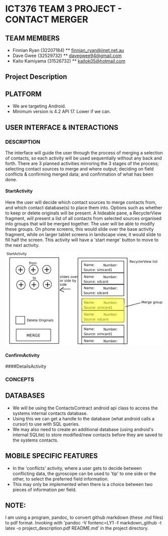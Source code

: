 # ICT376 TEAM 3 PROJECT - CONTACT MERGER

## TEAM MEMBERS
* Finnian Ryan (32207184)
 ** finnian_ryan@iinet.net.au
* Dave Gwee (32529732)
** davegwee94@gmail.com
* Kaito Kamiyama (31526732)
 ** kaitok05@hotmail.com

## Project Description

## PLATFORM
* We are targeting Android.
* Minimum version is 4.2 API 17. Lower if we can.

## USER INTERFACE & INTERACTIONS
### DESCRIPTION
The interface will guide the user through the process of merging a selection of contacts, so each activity will be used sequentially without any back and forth. There are 3 planned activities mirroring 
the 3 stages of the process; selecting contact sources to merge and where output; deciding on field conflicts & confirming merged data; and confirmation of what has been done.
#### StartActivity
Here the user will decide which contact sources to merge contacts from, and which contact database(s) to place them into. Options such as whether to keep or delete originals will be present. A hideable pane, a RecyclerView fragment, will present a list of all contacts from selected sources organised into groups that will be merged together. The user will be able to modify these groups. On phone screens, this would slide over the base activity fragment, while on larger tablet screens in landscape view, it would slide to fill half the screen. This activity will have a 'start merge' button to move to the next activity.

![alt text](ui_concepts/StartActivity.png "StartActivity UI")

#### ConfirmActivity

####DetailsActivity

### CONCEPTS

## DATABASES
* We will be using the ContactsContract android api class to access the systems internal contacts database.
* Using this we can get a handle to the database (what android calls a cursor) to use with SQL queries.
* We may also need to create an additional database (using android's internal SQLite) to store modified/new contacts before they are saved to the systems contacts.

## MOBILE SPECIFIC FEATURES
* In the 'conflicts' activity, where a user gets to decide between conflicting data, the gyroscope can be used to 'tip' to one side or the other, to select the preferred field information.
* This may only be implemented when there is a choice between two pieces of information per field.

## NOTE:
I am using a program, pandoc, to convert github markdown (these .md files) to pdf format. 
Invoking with 'pandoc -V fontenc=LY1 -f markdown_github -t latex -o project_description.pdf README.md' in the project directory.
